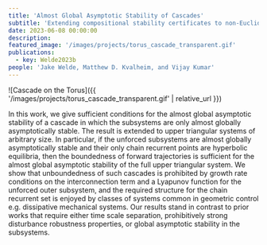 ```yaml
---
title: 'Almost Global Asymptotic Stability of Cascades'
subtitle: 'Extending compositional stability certificates to non-Euclidean manifolds.'
date: 2023-06-08 00:00:00
description: 
featured_image: '/images/projects/torus_cascade_transparent.gif'
publications:
  - key: Welde2023b
people: 'Jake Welde, Matthew D. Kvalheim, and Vijay Kumar'
---
```


![Cascade on the Torus]({{ '/images/projects/torus_cascade_transparent.gif' | relative_url }})

In this work, we give sufficient conditions for the
almost global asymptotic stability of a cascade in which the
subsystems are only almost globally asymptotically stable. The
result is extended to upper triangular systems of arbitrary size.
In particular, if the unforced subsystems are almost globally
asymptotically stable and their only chain recurrent points are
hyperbolic equilibria, then the boundedness of forward trajectories 
is sufficient for the almost global asymptotic stability of
the full upper triangular system. We show that unboundedness
of such cascades is prohibited by growth rate conditions on
the interconnection term and a Lyapunov function for the
unforced outer subsystem, and the required structure for the
chain recurrent set is enjoyed by classes of systems common
in geometric control e.g. dissipative mechanical systems. Our
results stand in contrast to prior works that require either time
scale separation, prohibitively strong disturbance robustness
properties, or global asymptotic stability in the subsystems.
